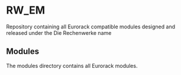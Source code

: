 # RW_EM
Repository containing all Eurorack compatible modules designed and released under the Die Rechenwerke name

## Modules

The modules directory contains all Eurorack modules.